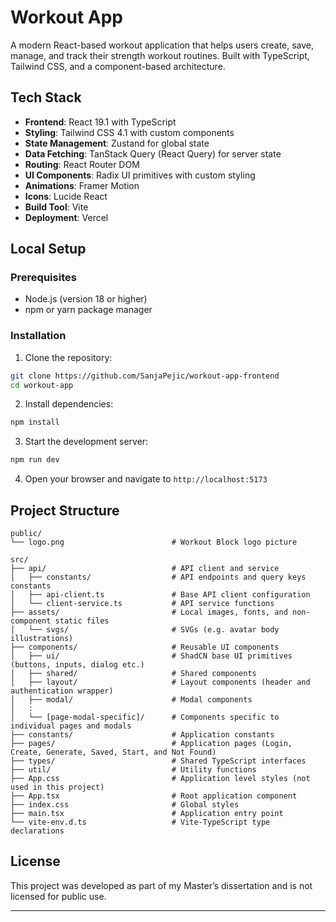 # Workout App

A modern React-based workout application that helps users create, save, manage, and track their strength workout routines. Built with TypeScript, Tailwind CSS, and a component-based architecture.

## Tech Stack

- **Frontend**: React 19.1 with TypeScript
- **Styling**: Tailwind CSS 4.1 with custom components
- **State Management**: Zustand for global state
- **Data Fetching**: TanStack Query (React Query) for server state
- **Routing**: React Router DOM
- **UI Components**: Radix UI primitives with custom styling
- **Animations**: Framer Motion
- **Icons**: Lucide React
- **Build Tool**: Vite
- **Deployment**: Vercel

## Local Setup

### Prerequisites

- Node.js (version 18 or higher)
- npm or yarn package manager

### Installation

1. Clone the repository:

```bash
git clone https://github.com/SanjaPejic/workout-app-frontend
cd workout-app
```

2. Install dependencies:

```bash
npm install
```

3. Start the development server:

```bash
npm run dev
```

4. Open your browser and navigate to `http://localhost:5173`

## Project Structure

```
public/
└── logo.png                        # Workout Block logo picture

src/
├── api/                            # API client and service
│   ├── constants/                  # API endpoints and query keys constants
│   ├── api-client.ts               # Base API client configuration
│   └── client-service.ts           # API service functions
├── assets/                         # Local images, fonts, and non-component static files
│   └── svgs/                       # SVGs (e.g. avatar body illustrations)
├── components/                     # Reusable UI components
│   ├── ui/                         # ShadCN base UI primitives (buttons, inputs, dialog etc.)
│   ├── shared/                     # Shared components
│   ├── layout/                     # Layout components (header and authentication wrapper)
│   ├── modal/                      # Modal components
│   :
│   └── [page-modal-specific]/      # Components specific to individual pages and modals
├── constants/                      # Application constants
├── pages/                          # Application pages (Login, Create, Generate, Saved, Start, and Not Found)
├── types/                          # Shared TypeScript interfaces
├── util/                           # Utility functions
├── App.css                         # Application level styles (not used in this project)
├── App.tsx                         # Root application component
├── index.css                       # Global styles
├── main.tsx                        # Application entry point
└── vite-env.d.ts                   # Vite-TypeScript type declarations
```

## License

This project was developed as part of my Master’s dissertation and is not licensed for public use.

---
